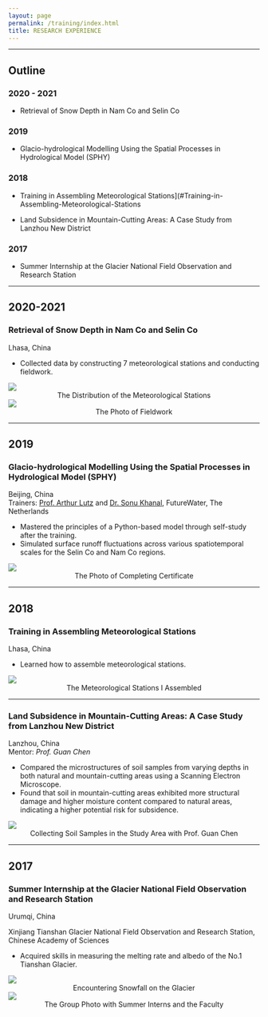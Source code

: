 ```yaml
---
layout: page
permalink: /training/index.html
title: RESEARCH EXPERIENCE
---
```


---
## Outline

### 2020 - 2021  

[//]: # (- [Retrieval of Snow Depth in Nam Co and Selin Co]&#40;#Retrieval-of-Snow-Depth-in-Nam-Co-and-Selin-Co&#41;)
- Retrieval of Snow Depth in Nam Co and Selin Co

### 2019 

[//]: # (- [Glacio-hydrological Modelling Using the Spatial Processes in Hydrological Model &#40;SPHY&#41;]&#40;#2019&#41;)
- Glacio-hydrological Modelling Using the Spatial Processes in Hydrological Model (SPHY)

### 2018 

[//]: # (- [Training in Assembling Meteorological Stations]&#40;#Training-in-Assembling-Meteorological-Stations&#41;)
- Training in Assembling Meteorological Stations](#Training-in-Assembling-Meteorological-Stations

[//]: # (- [Land Subsidence in Mountain-Cutting Areas: A Case Study from Lanzhou New District]&#40;#Lanzhou, China&#41;)
- Land Subsidence in Mountain-Cutting Areas: A Case Study from Lanzhou New District

### 2017 

[//]: # (- [Summer Internship at the Glacier National Field Observation and Research Station]&#40;#2017&#41;)
- Summer Internship at the Glacier National Field Observation and Research Station


---

## 2020-2021

### Retrieval of Snow Depth in Nam Co and Selin Co

Lhasa, China

- Collected data by constructing 7 meteorological stations and conducting fieldwork.

<img src="https://junfeiwu.github.io/images/Research_exp/Stations.jpg">
<figcaption style="text-align: center">The Distribution of the Meteorological Stations </figcaption> 

<img src="https://junfeiwu.github.io/images/Research_exp/field_work02.jpg">
<figcaption style="text-align: center">The Photo of Fieldwork </figcaption> 

---

## 2019

### Glacio-hydrological Modelling Using the Spatial Processes in Hydrological Model (SPHY)

Beijing, China
<br>
Trainers: [Prof. Arthur Lutz](https://www.futurewater.nl/wp-content/uploads/CV/CV_AFLutz2023-12en.pdf) and  [Dr. Sonu Khanal](https://www.futurewater.nl/wp-content/uploads/CV/CV_SKhanal_uk.pdf), FutureWater, The Netherlands


- Mastered the principles of a Python-based model through self-study after the training.
- Simulated surface runoff fluctuations across various spatiotemporal scales for the Selin Co and Nam Co regions.

<div>
<img src="https://junfeiwu.github.io/images/Research_exp/sphy.jpg">
<figcaption style="text-align: center">The Photo of Completing Certificate </figcaption> 
</div>

---

## 2018
### Training in Assembling Meteorological Stations
Lhasa, China

- Learned how to assemble meteorological stations.

<img src="https://junfeiwu.github.io/images/Research_exp/lhasa01.jpg">

<figcaption style="text-align: center">The Meteorological Stations I Assembled </figcaption> 

---

### Land Subsidence in Mountain-Cutting Areas: A Case Study from Lanzhou New District
Lanzhou, China
<br>
Mentor: *Prof. Guan Chen*

  - Compared the microstructures of soil samples from varying depths in both natural and mountain-cutting areas using a
  Scanning Electron Microscope.
  - Found that soil in mountain-cutting areas exhibited more structural damage and higher moisture content compared to
  natural areas, indicating a higher potential risk for subsidence.

<img src="https://junfeiwu.github.io/images/Research_exp/lanzhou_01.JPG">
<figcaption style="text-align: center">Collecting Soil Samples in the Study Area  with Prof. Guan Chen </figcaption>

---

## 2017
### Summer Internship at the Glacier National Field Observation and Research Station

Urumqi, China

Xinjiang Tianshan Glacier National Field Observation and Research Station, Chinese Academy of Sciences



- Acquired skills in measuring the melting rate and albedo of the No.1 Tianshan Glacier.


<div>
<img src="https://junfeiwu.github.io/images/Research_exp/tianshan01.jpg">
<figcaption style="text-align: center">Encountering Snowfall on the Glacier </figcaption>

<img src="https://junfeiwu.github.io/images/Research_exp/tianshan02.jpg">
<figcaption style="text-align: center">The Group Photo with Summer Interns and the Faculty </figcaption>
</div>

